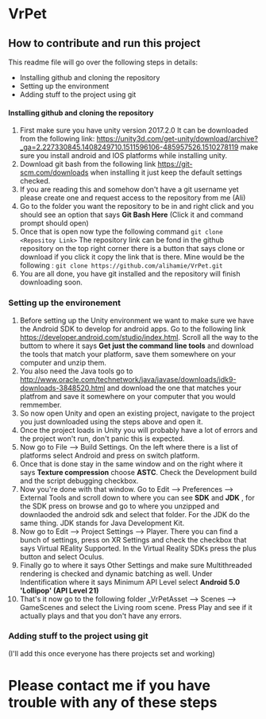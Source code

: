 # VrPet

## How to contribute and run this project
This readme file will go over the following steps in details: 
* Installing github and cloning the repository
* Setting up the environment
* Adding stuff to the project using git

#### Installing github and cloning the repository

1. First make sure you have unity version 2017.2.0 It can be downloaded from the following link:
https://unity3d.com/get-unity/download/archive?_ga=2.227330845.1408249710.1511596106-485957526.1510278119 make sure you install android and IOS platforms while installing unity.
2. Download git bash from the following link https://git-scm.com/downloads when installing it just keep the default settings checked.
3. If you are reading this and somehow don't have a git username yet please create one and request access to the repository from me (Ali)
4. Go to the folder you want the repository to be in and right click and you should see an option that says **Git Bash Here** (Click it and command prompt should open)
5. Once that is open now type the following command `git clone <Repositoy Link>` The repository link can be fond in the github repository on the top right corner there is a button that says clone or download if you click it copy the link that is there. Mine would be the following : `git clone https://github.com/alihamie/VrPet.git`
6. You are all done, you have git installed and the repository will finish downloading soon.

### Setting up the environement

1. Before setting up the Unity environment we want to make sure we have the Android SDK to develop for android apps.
Go to the following link https://developer.android.com/studio/index.html. Scroll all the way to the buttom to where it says **Get just the command line tools** and download the tools that match your platform, save them somewhere on your computer and unzip them.
2. You also need the Java tools go to http://www.oracle.com/technetwork/java/javase/downloads/jdk9-downloads-3848520.html and download the one that matches your platfrom and save it somewhere on your computer that you would remmember.
3. So now open Unity and open an existing project, navigate to the project you just downloaded using the steps above and open it.
4. Once the project loads in Unity you will probably have a lot of errors and the project won't run, don't panic this is expected.
5. Now go to File --> Build Settings. On the left where there is a list of platforms select Android and press on switch platform.
6. Once that is done stay in the same window and on the right where it says **Texture compression** choose **ASTC**. Check the Development build and the script debugging checkbox.
7. Now you're done with that window. Go to Edit --> Preferences --> External Tools and scroll down to where you can see **SDK** and **JDK** , for the SDK press on browse and go to where you unzipped and downlaoded the android sdk and select that folder. For the JDK do the same thing. JDK stands for Java Development Kit.
8. Now go to Edit --> Project Settings --> Player. There you can find a bunch of settings, press on XR Settings and check the checkbox that says Virtual REality Supported. In the Virtual Reality SDKs press the plus button and select Oculus.
9. Finally go to where it says Other Settings and make sure Multithreaded rendering is checked and dynamic batching as well. Under Indentification where it says Minimum API Level select **Android 5.0 'Lollipop' (API Level 21)**
10. That's it now go to the following folder _VrPetAsset --> Scenes --> GameScenes and select the Living room scene. Press Play and see if it actually plays and that you don't have any errors.

### Adding stuff to the project using git
(I'll add this once everyone has there projects set and working)

# Please contact me if you have trouble with any of these steps

